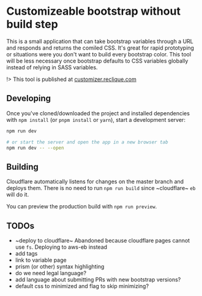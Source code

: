 # Customizeable bootstrap without build step

This is a small application that can take bootstrap variables through a URL and responds and returns the comiled CSS. It's great for rapid prototyping or situations were you don't want to build every bootstrap color. This tool will be less necessary once bootstrap defaults to CSS variables globally instead of relying in SASS variables.

!> This tool is published at [customizer.reclique.com](https://customizer.reclique.com)


## Developing

Once you've cloned/downloaded the project and installed dependencies with `npm install` (or `pnpm install` or `yarn`), start a development server:

```bash
npm run dev

# or start the server and open the app in a new browser tab
npm run dev -- --open
```

## Building

Cloudflare automatically listens for changes on the master branch and deploys them. There is no need to run `npm run build` since ~cloudflare~ `eb` will do it.

You can preview the production build with `npm run preview`.

## TODOs

* ~deploy to cloudflare~ Abandoned because cloudflare pages cannot use `fs`. Deploying to aws-eb instead
* add tags
* link to variable page
* prism (or other) syntax highlighting
* do we need legal language?
* add language about submitting PRs with new bootstrap versions?
* default css to minimized and flag to skip minimizing?